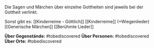 Die Sagen und Märchen über einzelne Gottheiten sind jeweils bei der Gottheit verlinkt.

Sonst gibt es:
[[Kinderreime - Göttlich]]
[[Kinderreime]] (+Wiegenlieder)
[[Generische Märchen]]
[[Berühmte Lieder]]

**Über Gegenstände:**
#tobediscovered
**Über Personen:**
#tobediscovered 
**Über Orte:**
#tobediscovered